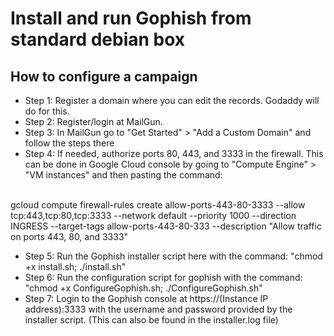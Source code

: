 # Install and run Gophish from standard debian box 

## How to configure a campaign 

- Step 1:		Register a domain where you can edit the records. Godaddy will do for this.
- Step 2:		Register/login at MailGun.
- Step 3:		In MailGun go to "Get Started" > "Add a Custom Domain" and follow the steps there
- Step 4:		If needed, authorize ports 80, 443, and 3333 in the firewall. This can be done in Google Cloud console by going to "Compute Engine" > "VM instances" and then pasting the command:

<br>
gcloud compute firewall-rules create allow-ports-443-80-3333 --allow tcp:443,tcp:80,tcp:3333 --network default --priority 1000 --direction INGRESS --target-tags allow-ports-443-80-333 --description "Allow traffic on ports 443, 80, and 3333"
<br>

- Step 5:		Run the Gophish installer script here with the command: "chmod +x install.sh; ./install.sh"
- Step 6:		Run the configuration script for gophish with the command: "chmod +x ConfigureGophish.sh; ./ConfigureGophish.sh"
- Step 7:		Login to the Gophish console at https://(Instance IP address):3333 with the username and password provided by the installer script. (This can also be found in the installer.log file)
